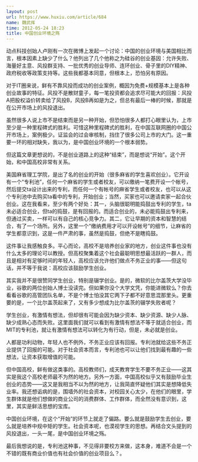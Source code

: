 ```yaml
---
layout: post
url: https://www.huxiu.com/article/684
name: 魏武挥
time: 2012-05-24 18:23
title: 中国创业环境之殇
---
```

动点科技创始人卢刚有一次在微博上发起一个讨论：中国的创业环境与美国相比而言，根本因素上缺少了什么？他列出了几个他称之为硅谷的创业基因：允许失败、海量好主意、风投群支持、一批优秀的创业导师、连环创业、骨子里的DIY精神、政府税收等政策支持等。这些我都基本同意，但根本上，恐怕另有原因。

对于IT圈来说，鲜有不靠风投而成功的创业案例，概因为免费+规模基本上是各种创业故事的特征。风投不是散财童子，每一笔投资都会追求尽可能大的回报：风投A把股权溢价转卖给了风投B，风投B再如是为之，但总有最后一棒的时候，那就是在公开市场上的风投退出。

虽然很多人说上市不是结束而是另一种开始，但恐怕很多人都打心眼里认为，上市至少是一种里程碑式的胜利。可惜这种里程碑式的胜利，在中国互联网圈的中国公开市场上，案例极少。证监会的过会审核制，挡住了很多公司上市的大门。这一重要一环的相对缺失，我以为，是中国创业环境的一个根本弱势。

但这篇文章更想说的，不是创业道路上的这种“结束”，而是想说“开始”。这个开始，和中国高校非常有关系。

美国麻省理工学院，是出了名的创业的开始（很多麻省的学生喜欢创业）。它开设有一个“专利池”，任何一个麻省的学生或者校友，可以缴纳一笔费开设一个帐号，然后提交ta设计出来的专利，而任何一个有帐号的麻省学生或者校友，也可以从这个专利池中去购买ta看中的专利，开始创业；当然，买家也可以邀请卖家一起合伙创业。这在我看来，至少有两个好处：其一，头脑很聪明能捣鼓出专利的学生，ta未必适合创业，但ta的捣鼓，是有回报的。而适合创业的，未必能捣鼓出专利来，但通过买卖，一样可以有自己的核心竞争力。其二，它让早期的资本和智慧的结合，有了一个场所。另外，这里一个“缴纳费用才可以开设帐号”的细节，让麻省的学生都意识到，这是一件严肃的事，虽然是捣鼓，但绝不是瞎捣鼓。

这件事让我感触良多。平心而论，高校不是培养创业家的地方，创业这件事也没有什么太多的理论可以教授。但高校聚集着这个社会最聪明思想最活跃的一群人，而且是相对有足够时间的年轻人，高校应该允许他们做点不务正业的事——但这句话，并不等于我说：高校应该鼓励学生创业。

其实我并不是很赞同学生创业，特别是辍学创业。是的，微软的比尔盖茨大学没毕业，谷歌的两位创始人博士没读完。但如果你没个大学文凭，你能进微软么？你去看看谷歌的高管团队名单，不是个博士怕没其它两下子都不好意思混那里头。更重要的是，一个比尔盖茨起来了，又有多少想成为比尔盖茨的辍学失败者呢？

学生创业，有激情有想法，但却很有可能会因为缺少资本、缺少资源、缺少人脉、缺少成熟心态而失败。这里面我们就可以看到有激情有想法不等于就适合创业，而MIT的专利池，就让有激情有想法可以转化为有行动，但是，未必就是创业。

人都是功利动物，年轻人也不例外，不务正业应该有回报。专利池就给这些不务正业提供了回报的可能。对于社会资本而言，专利池也可以让他们找到最有趣的一些想法，让资本获取增值的可能。

但中国高校，鲜有做这类事的。高校教师们，成天教育学生不要不务正业——这其实是我这个高校老师最不为然的地方。另外一方面，中国高校似乎又有鼓励毕业生创业的态势——这又是我相当不以为然的地方，让我简直怀疑他们其实是想降低失业率。我还想诟病的是，围墙外的社会资本，对校园关心太少，在他们的眼里，学生群体就是他们想做的商业公司的消费群体、工作群体，而全然没有意识到，这里，其实是鲜活思想的宝库。

中国创业环境，在这个“开始”的环节上就走了偏路。要么就是鼓励学生去创业，要么就是培养中规中矩的学生。社会资本呢，也漠视学生的思想。再结合文头提到的风投退出，一头一尾，是中国创业环境之殇。

最后我想说的是，专利池这种事，不见得非要校方来做，这本身，难道不会是一个不错的既有商业价值也有社会价值的创业项目么？。

